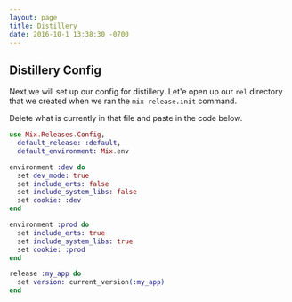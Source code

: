 ```yaml
---
layout: page
title: Distillery
date: 2016-10-1 13:38:30 -0700
---
```


## Distillery Config

Next we will set up our config for distillery.  Let'e open up our `rel` directory that we created when we ran the `mix release.init` command.

Delete what is currently in that file and paste in the code below.

```elixir
use Mix.Releases.Config,
  default_release: :default,
  default_environment: Mix.env

environment :dev do
  set dev_mode: true
  set include_erts: false
  set include_system_libs: false
  set cookie: :dev
end

environment :prod do
  set include_erts: true
  set include_system_libs: true
  set cookie: :prod
end

release :my_app do
  set version: current_version(:my_app)
end
```


